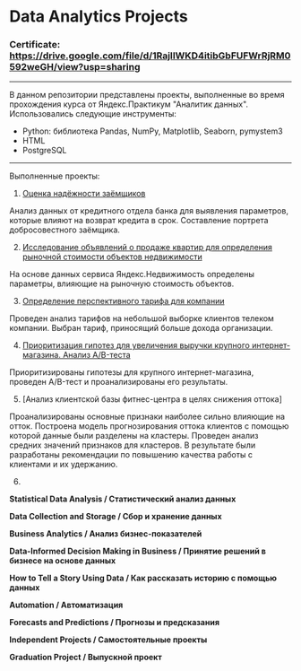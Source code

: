 # Data Analytics Projects

### Certificate: https://drive.google.com/file/d/1RajIIWKD4itibGbFUFWrRjRM0592weGH/view?usp=sharing

---

В данном репозитории представлены проекты, выполненные во время прохождения курса от Яндекс.Практикум "Аналитик данных". 
Использовались следующие инструменты:

*  Python: библиотека Pandas, NumPy, Matplotlib, Seaborn, pymystem3
*  HTML
*  PostgreSQL

---
Выполненные проекты:

1. [Оценка надёжности заёмщиков](https://github.com/KseniaArkhipova-l/YandexPraktikum_projects/tree/main/Borrower%20Reliability%20Research)

Анализ данных от кредитного отдела банка для выявления параметров, которые влияют на возврат кредита в срок. Cоставление портрета добросовестного заёмщика.

2. [Исследование объявлений о продаже квартир для определения рыночной стоимости объектов недвижимости](https://github.com/KseniaArkhipova-l/YandexPraktikum_projects/tree/main/Analysis%20of%20the%20Real%20Estate%20Market%20for%20Sale)

На основе данных сервиса Яндекс.Недвижимость определены параметры, влияющие на рыночную стоимость объектов.

3. [Определение перспективного тарифа для компании](https://github.com/KseniaArkhipova-l/YandexPraktikum_projects/tree/main/Choosing%20the%20Favorable%20%20Tariff%20for%20company)

Проведен анализ тарифов на небольшой выборке клиентов телеком компании. Выбран тариф, приносящий больше дохода организации. 

4. [Приоритизация гипотез для увеличения выручки крупного интернет-магазина. Анализ А/B-теста](https://github.com/KseniaArkhipova-l/YandexPraktikum_projects/tree/main/A%20B%20test)

Приоритизированы гипотезы для крупного интернет-магазина, проведен A/B-тест и проанализированы его результаты.

5. [Анализ клиентской базы фитнес-центра в целях снижения оттока]

Проанализированы основные признаки наиболее сильно влияющие на отток. Построена модель прогнозирования оттока клиентов с помощью которой данные были разделены на кластеры.  Проведен анализ средних значений признаков для кластеров. В результате были разработаны рекомендации по повышению качества работы с клиентами и их удержанию.

6.

**Statistical Data Analysis / Статистический анализ данных**

**Data Collection and Storage / Сбор и хранение данных**

**Business Analytics / Анализ бизнес-показателей**

**Data-Informed Decision Making in Business / Принятие решений в бизнесе на основе данных**

**How to Tell a Story Using Data / Как рассказать историю с помощью данных**

**Automation / Автоматизация**

**Forecasts and Predictions / Прогнозы и предсказания**

**Independent Projects / Самостоятельные проекты**

**Graduation Project / Выпускной проект**

